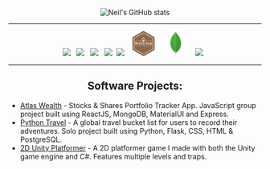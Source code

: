 <div align="center">
  
![Neil's GitHub stats](https://github-readme-stats.vercel.app/api?username=Neil-Burgoyne&show_icons=true&theme=radical)
  
</div>

<div align="center">
  
<hr>
<img src="https://cdn.jsdelivr.net/gh/devicons/devicon/icons/python/python-original-wordmark.svg" height=50px/> &nbsp;
<img src="https://cdn.jsdelivr.net/gh/devicons/devicon/icons/css3/css3-original-wordmark.svg" height=50px/> &nbsp;
<img src="https://cdn.jsdelivr.net/gh/devicons/devicon/icons/html5/html5-original-wordmark.svg" height=50px /> &nbsp;
<img src="https://cdn.jsdelivr.net/gh/devicons/devicon/icons/javascript/javascript-original.svg" height=50px/>&nbsp;
<img src="https://cdn.jsdelivr.net/gh/devicons/devicon/icons/react/react-original-wordmark.svg" height=50px/>&nbsp;
<img hspace="5" height="50px" src="https://github.com/devicons/devicon/blob/v2.15.1/icons/mocha/mocha-plain.svg">
<img hspace="5" height="50px" src="https://github.com/devicons/devicon/blob/v2.15.1/icons/mongodb/mongodb-original.svg">
<img hspace="5" height="50px" src="https://cdn.jsdelivr.net/npm/devicons@1.8.0/!SVG/java.svg" height=50px/>&nbsp;
<hr>
</div>

<div align="center">

## Software Projects:

</div>

- [Atlas Wealth](https://github.com/Neil-Burgoyne/Shares-Portfolio-Application) - Stocks & Shares Portfolio Tracker App. JavaScript group project built using ReactJS, MongoDB, MaterialUI and Express.
- [Python Travel](https://github.com/Neil-Burgoyne/Python-Project) - A global travel bucket list for users to record their adventures. Solo project built using Python, Flask, CSS, HTML & PostgreSQL.
- [2D Unity Platformer](https://github.com/Neil-Burgoyne/2D-Unity-Game) - A 2D platformer game I made with both the Unity game engine and C#. Features multiple levels and traps.
